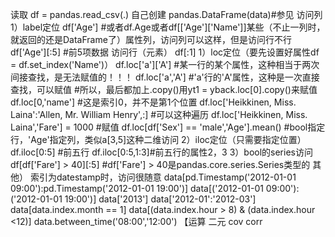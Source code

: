 读取
df = pandas.read_csv(.)
自己创建
pandas.DataFrame(data)#参见
访问列
1）label定位
df['Age']	#或者df.Age或者df[['Age']['Name']]某些（不止一列时，就返回的还是DataFrame了）属性列，访问列可以这样，但是访问行不行
df['Age'][:5]	#前5项数据
访问行（元素）
df[:1]
1）loc定位（要先设置好属性df = df.set_index('Name')）
df.loc['a']['A'] 			#某一行的某个属性，这种相当于两次间接查找，是无法赋值的！！！
df.loc['a','A']				#'a'行的'A'属性，这种是一次直接查找，可以赋值
					#所以，最后都加上.copy()用yt1 = yback.loc[0].copy()来赋值
df.loc[0,'name']		#这是索引0，并不是第1个位置
df.loc['Heikkinen, Miss. Laina':'Allen, Mr. William Henry',:]	#可以这种遍历
df.loc['Heikkinen, Miss. Laina','Fare'] = 1000	#赋值
df.loc[df['Sex'] == 'male','Age'].mean()	#bool指定行，'Age'指定列，类似a[3,5]这种二维访问
2）iloc定位（只需要指定位置）
df.iloc[0:5]	#前五行
df.iloc[0:5,1:3]#前五行的属性2，3
3）bool的series访问
df[df['Fare'] > 40][:5]		#df['Fare'] > 40是pandas.core.series.Series类型的
其他）
索引为datestamp时，访问很随意
data[pd.Timestamp('2012-01-01 09:00'):pd.Timestamp('2012-01-01 19:00')]
data[('2012-01-01 09:00'):('2012-01-01 19:00')]
data['2013']
data['2012-01':'2012-03']
data[data.index.month == 1]
data[(data.index.hour > 8) & (data.index.hour <12)]
data.between_time('08:00','12:00')
【运算
二元
cov corr
